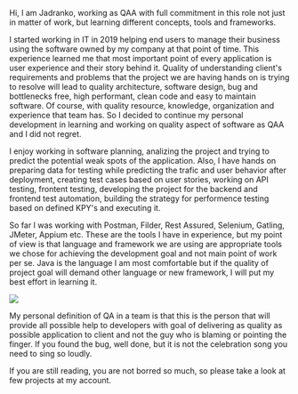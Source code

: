 Hi,
I am Jadranko, working as QAA with full commitment in this role not just in matter of work, but learning different concepts, tools and frameworks.

I started working in IT in 2019 helping end users to manage their business using the software owned by my company at that point of time. This experience learned me 
that most important point of every application is user experience and their story behind it. Quality of understanding client's requirements and problems that the project
we are having hands on is trying to resolve will lead to quality architecture, software design, bug and bottlenecks free, high performant, clean code and easy to maintain 
software. Of course, with quality resource, knowledge, organization and experience that team has.
So I decided to continue my personal development in learning and working on quality aspect of software as QAA and I did not regret.

I enjoy working in software planning, analizing the project and trying to predict the potential weak spots of the application. Also, I have hands on preparing data
for testing while predicting the trafic and user behavior after deployment, creating test cases based on user stories, working on API testing, frontent testing, developing 
the project for the backend and frontend test automation, building the strategy for performence testing based on defined KPY's and executing it.

So far I was working with Postman, Filder, Rest Assured, Selenium, Gatling, JMeter, Appium etc. These are the tools I have in experience, but my point of view is that language and framework we are using are appropriate tools we chose for achieving the development goal and not main point of work per se. Java is  the language I am most comfortable but if the quality of project goal will demand other language or new framework, I will put my best effort in learning it. 

![](https://github.com/Jadranko2310/Jadranko2310/assets/133195879/ae895639-0477-4435-9466-94a640d5a904.png|width=100px)

My personal definition of QA in a team is that this is the person that will provide all possible help to developers with goal of delivering as quality as possible application
to client and not the guy who is blaming or pointing the finger. If you found the bug, well done, but it is not the celebration song you need to sing so loudly. 

If you are still reading, you are not borred so much, so please take a look at few projects at my account.
